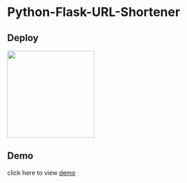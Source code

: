 # Python-Flask-URL-Shortener

## Deploy
<p><a href="https://heroku.com/deploy?template=https://github.com/briexenv/Python-Flask-URL-Shortener"> <img src="https://img.shields.io/badge/Deploy%20to%20Heroku-blueviolet?style=for-the-badge&logo=heroku" width="200""/></a></p>

## Demo
click here to view [demo](https://flaskmicro.herokuapp.com/)
